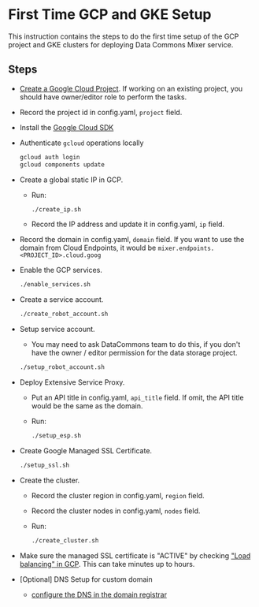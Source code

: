 # First Time GCP and GKE Setup

This instruction contains the steps to do the first time setup of the GCP project and GKE clusters for deploying Data Commons Mixer service.

## Steps

* [Create a Google Cloud Project](https://cloud.google.com/resource-manager/docs/creating-managing-projects). If working on an existing project, you should have owner/editor role to perform the tasks.

* Record the project id in config.yaml, `project` field.

* Install the [Google Cloud SDK](https://cloud.google.com/sdk/install)

* Authenticate `gcloud` operations locally

  ```bash
  gcloud auth login
  gcloud components update
  ```

* Create a global static IP in GCP.
  * Run:

    ```bash
    ./create_ip.sh
    ```

  * Record the IP address and update it in config.yaml, `ip` field.

* Record the domain in config.yaml, `domain` field. If you want to use the domain from Cloud Endpoints, it would be `mixer.endpoints.<PROJECT_ID>.cloud.goog`

* Enable the GCP services.

  ```bash
  ./enable_services.sh
  ```

* Create a service account.

  ```bash
  ./create_robot_account.sh
  ```

* Setup service account.
  * You may need to ask DataCommons team to do this, if you don't have the owner / editor permission for the data storage project.

  ```bash
  ./setup_robot_account.sh
  ```

* Deploy Extensive Service Proxy.
  * Put an API title in config.yaml, `api_title` field. If omit, the API title would be the same as the domain.
  * Run:

    ```bash
    ./setup_esp.sh
    ```

* Create Google Managed SSL Certificate.

  ```bash
  ./setup_ssl.sh
  ```

* Create the cluster.
  * Record the cluster region in config.yaml, `region` field.
  * Record the cluster nodes in config.yaml, `nodes` field.
  * Run:

    ```bash
    ./create_cluster.sh
    ```

* Make sure the managed SSL certificate is "ACTIVE" by checking ["Load balancing" in GCP](https://pantheon.corp.google.com/net-services/loadbalancing/advanced/sslCertificates/list?sslCertificateTablesize=50). This can take minutes up to hours.

* [Optional] DNS Setup for custom domain
  * [configure the DNS in the domain registrar](https://cloud.google.com/load-balancing/docs/ssl-certificates/google-managed-certs#update-dns)
